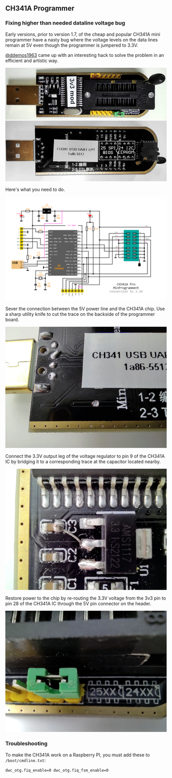 CH341A Programmer
-----------------

### Fixing higher than needed dataline voltage bug

Early versions, prior to version 1.7, of the cheap and popular CH341A mini
programmer have a nasty bug where the voltage levels on the data lines remain
at 5V even though the programmer is jumpered to 3.3V.

[@ddemos1963](https://github.com/ddemos1963) came up with an interesting hack 
to solve the problem in an efficient and artistic way.

![CH341A top view](../assets/images/hardware-ch341a-hack-1.webp)
![CH341A bottom view](../assets/images/hardware-ch341a-hack-2.webp)

Here's what you need to do.

![CH341A schematics](../assets/images/hardware-ch341a-hack-6.png)

Sever the connection between the 5V power line and the CH341A chip. Use a sharp
utility knife to cut the trace on the backside of the programmer board.

![CH341A severed trace](../assets/images/hardware-ch341a-hack-3.webp)

Connect the 3.3V output leg of the voltage regulator to pin 9 of the CH341A IC
by bridging it to a corresponding trace at the capacitor located nearby.

![CH341A bridged connection](../assets/images/hardware-ch341a-hack-4.webp)

Restore power to the chip by re-routing the 3.3V voltage from the 3v3 pin to 
pin 28 of the CH341A IC through the 5V pin connector on the header.

![CH341A voltage jumper](../assets/images/hardware-ch341a-hack-5.webp)

### Troubleshooting

To make the CH341A work on a Raspberry PI, you must add these to `/boot/cmdline.txt`:
```
dwc_otg.fiq_enable=0 dwc_otg.fiq_fsm_enable=0
```
